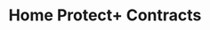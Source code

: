 ---  
schema: Home Protect+ Contracts,Home Protect+ Contracts,Home Protect+ Contracts  
title: Home Protect+ Contracts  
organization: Sample Department  
notes: Used in 4 lineage(s)  
resources:  
  - name: Home Protect+ Contracts 
    url: abfs://system/Home Protect+ Contracts 
    format : parquet  
license: None  
category:
  - Education  
maintainer: User  
maintainer_email: UserMail  
---